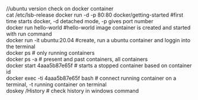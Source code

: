//ubuntu version check on docker container  
 cat /etc/lsb-release
docker run -d -p 80:80 docker/getting-started  #first time starts docker, -d detached mode, -p gives port number  
docker run hello-world  #hello-world image container is created and started with run command  
docker run -it ubuntu:20.04 #create, run a ubuntu container and loggin into the terminal  
docker ps # only running containers  
docker ps -a  # present and past containers, all containers  
docker start 4aaa5b87e65f  # starts a stopped container based on container id  
docker exec -ti 4aaa5b87e65f bash  # connect running container on a terminal, -t running container on terminal  
doskey /History  # check history in windows command  
